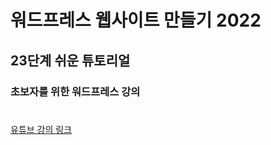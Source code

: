 # 워드프레스 웹사이트 만들기 2022
## 23단계 쉬운 튜토리얼
### 초보자를 위한 워드프레스 강의

# 
[유튜브 강의 링크](https://www.youtube.com/watch?v=AQVoTIVPZn8)